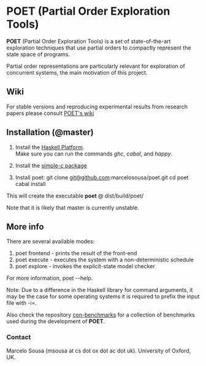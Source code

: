 # POET (Partial Order Exploration Tools)

**POET** (Partial Order Exploration Tools) is a 
set of state-of-the-art exploration techniques
that use partial orders to compactly
represent the state space of programs.

Partial order representations are particularly
relevant for exploration of concurrent systems, 
the main motivation of this project.

## Wiki

For stable versions and reproducing experimental results from research papers please consult [POET's wiki](https://github.com/marcelosousa/poet/wiki)

## Installation (@master)

1. Install the [Haskell Platform](https://www.haskell.org/platform/).  
   Make sure you can run the commands *ghc*, *cabal*, and *happy*.
   
2. Install the [simple-c package](https://github.com/marcelosousa/simplec)
 
3. Install poet:
   git clone git@github.com:marcelosousa/poet.git
   cd poet
   cabal install
  
This will create the executable **poet** @ dist/build/poet/

Note that it is likely that master is currently unstable. 

## More info
  
  There are several available modes:
   1. poet frontend - prints the result of the front-end
   2. poet execute  - executes the system with a non-deterministic schedule
   3. poet explore  - invokes the explicit-state model checker
   
  For more information, poet --help.
  
Note:
 Due to a difference in the Haskell library for command arguments, 
 it may be the case for some operating systems it is required to prefix
 the input file with -i=.

Also check the repository [con-benchmarks](https://github.com/marcelosousa/con-benchmarks) for a collection of benchmarks used during the development of **POET**.

### Contact
Marcelo Sousa (msousa at cs dot ox dot ac dot uk). 
University of Oxford, UK.  
